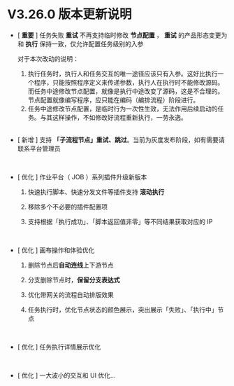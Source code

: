 # V3.26.0 版本更新说明

- [ **重要** ] 任务失败 **重试** 不再支持临时修改 **节点配置** ， **重试** 的产品形态变更为和 **执行** 保持一致，仅允许配置任务级别的入参
  
  对于本次改动的说明：
  
  1. 执行任务时，执行人和任务交互的唯一途径应该只有入参。这好比执行一个程序，只能按照程序定义来传递参数，执行人在执行时不能修改源码。而任务中途修改节点配置，就像是执行中途改变了源码，这是不合理的。节点配置就像编写程序，应只能在编码（编排流程）阶段进行。
  2. 任务中途修改节点配置，是临时行为一次性生效，无法作用后续启动的任务。与其这样操作，不如修改好流程重新执行，一劳永逸。
  
  <br/>
  
- [ 新增 ] 支持 **「子流程节点」重试、跳过**。当前为灰度发布阶段，如有需要请联系平台管理员
  
  <br/>
  
- [ 优化 ] 作业平台（ JOB ）系列插件升级新版本
  
  1. 快速执行脚本、快速分发文件等插件支持 **滚动执行**
    
  2. 移除多个不必要的插件配置项
    
  3. 支持根据「执行成功」、「脚本返回值非零」等不同结果获取对应的 IP
    
    <br/>
    
- [ 优化 ] 画布操作和体验优化
  
  1. 删除节点后**自动连线**上下游节点
    
  2. 分支删除节点时，**保留分支表达式**
    
  3. 优化带网关的流程自动排版效果
    
  4. 任务执行时，优化节点状态的颜色展示，突出展示「失败」、「执行中」节点
    
    <br/>
    
- [ 优化 ] 任务执行详情展示优化
  
  <br/>
  
- [ 优化 ] 一大波小的交互和 UI 优化...